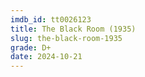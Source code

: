 ```yaml
---
imdb_id: tt0026123
title: The Black Room (1935)
slug: the-black-room-1935
grade: D+
date: 2024-10-21
---
```


